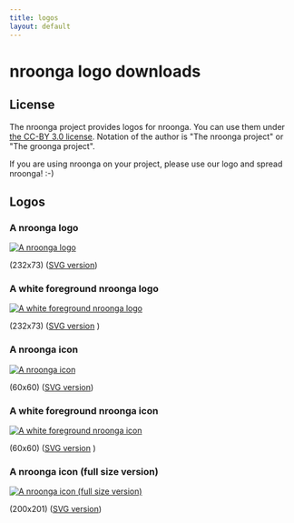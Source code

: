 ```yaml
---
title: logos
layout: default
---
```

# nroonga logo downloads

## License

The nroonga project provides logos for nroonga. You can use them under [the CC-BY 3.0 license](http://creativecommons.org/licenses/by/3.0/). Notation of the author is "The nroonga project" or "The groonga project".

If you are using nroonga on your project, please use our logo and spread nroonga! :-)

## Logos
  <h3 id="nroonga-logo">A nroonga logo</h3>
  <p>
    <a href="../images/logos/nroonga-logo.png">
      <img src="../images/logos/nroonga-logo.png"
           alt="A nroonga logo">
    </a>
  </p>
  <p>
    (232x73)
    (<a href="../images/logos/nroonga-logo.svg">SVG version</a>)
  </p>

  <h3 id="nroonga-logo-foreground-white">A white foreground nroonga logo</h3>
  <p>
    <a href="../images/logos/nroonga-logo-foreground-white.png">
      <img src="../images/logos/nroonga-logo-foreground-white.png"
           alt="A white foreground nroonga logo">
    </a>
  </p>
  <p>
    (232x73)
    (<a href="../images/logos/nroonga-logo-foreground-white.svg">SVG version</a>
)
  </p>

  <h3 id="nroonga-icon">A nroonga icon</h3>
  <p>
    <a href="../images/logos/nroonga-icon.png">
      <img src="../images/logos/nroonga-icon.png"
           alt="A nroonga icon">
    </a>
  </p>
  <p>
    (60x60)
    (<a href="../images/logos/nroonga-icon.svg">SVG version</a>)
  </p>

  <h3 id="nroonga-icon-foreground-white">A white foreground nroonga icon</h3>
  <p>
    <a href="../images/logos/nroonga-icon-foreground-white.png">
      <img src="../images/logos/nroonga-icon-foreground-white.png"
           alt="A white foreground nroonga icon">
    </a>
  </p>
  <p>
    (60x60)
    (<a href="../images/logos/nroonga-icon-foreground-white.svg">SVG version</a>
)
  </p>

  <h3 id="nroonga-icon-full-size">A nroonga icon (full size version)</h3>
  <p>
    <a href="../images/logos/nroonga-icon-full-size.png">
      <img src="../images/logos/nroonga-icon-full-size.png"
           alt="A nroonga icon (full size version)">
    </a>
  </p>
  <p>
    (200x201)
    (<a href="../images/logos/nroonga-icon-full-size.svg">SVG version</a>)
  </p>
